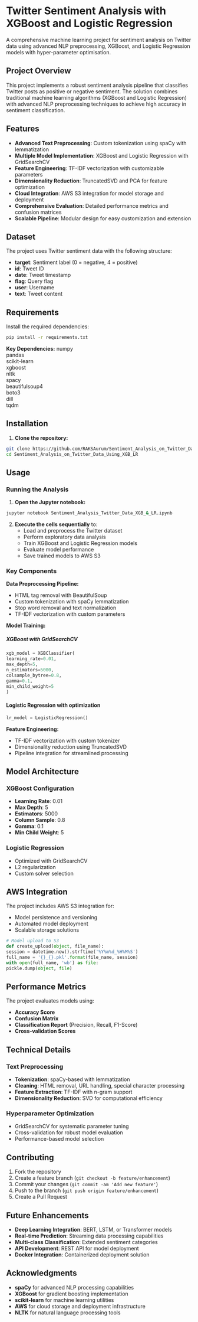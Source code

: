 # Twitter Sentiment Analysis with XGBoost and Logistic Regression

A comprehensive machine learning project for sentiment analysis on Twitter data using advanced NLP preprocessing, XGBoost, and Logistic Regression models with hyper-parameter optimisation.

## Project Overview

This project implements a robust sentiment analysis pipeline that classifies Twitter posts as positive or negative sentiment. The solution combines traditional machine learning algorithms (XGBoost and Logistic Regression) with advanced NLP preprocessing techniques to achieve high accuracy in sentiment classification.

## Features

- **Advanced Text Preprocessing**: Custom tokenization using spaCy with lemmatization
- **Multiple Model Implementation**: XGBoost and Logistic Regression with GridSearchCV
- **Feature Engineering**: TF-IDF vectorization with customizable parameters
- **Dimensionality Reduction**: TruncatedSVD and PCA for feature optimization
- **Cloud Integration**: AWS S3 integration for model storage and deployment
- **Comprehensive Evaluation**: Detailed performance metrics and confusion matrices
- **Scalable Pipeline**: Modular design for easy customization and extension

## Dataset

The project uses Twitter sentiment data with the following structure:
- **target**: Sentiment label (0 = negative, 4 = positive)
- **id**: Tweet ID
- **date**: Tweet timestamp
- **flag**: Query flag
- **user**: Username
- **text**: Tweet content

## Requirements

Install the required dependencies:
```bash
pip install -r requirements.txt
```


**Key Dependencies:**
numpy  
pandas  
scikit-learn  
xgboost  
nltk  
spacy  
beautifulsoup4  
boto3  
dill  
tqdm

## Installation

1. **Clone the repository:**

```bash
git clone https://github.com/RAKSAurum/Sentiment_Analysis_on_Twitter_Data_Using_XGB_LR.git
cd Sentiment_Analysis_on_Twitter_Data_Using_XGB_LR
```

## Usage

### Running the Analysis

1. **Open the Jupyter notebook:**
```bash
jupyter notebook Sentiment_Analysis_Twitter_Data_XGB_&_LR.ipynb
```

2. **Execute the cells sequentially** to:
   - Load and preprocess the Twitter dataset
   - Perform exploratory data analysis
   - Train XGBoost and Logistic Regression models
   - Evaluate model performance
   - Save trained models to AWS S3

### Key Components

**Data Preprocessing Pipeline:**
- HTML tag removal with BeautifulSoup
- Custom tokenization with spaCy lemmatization
- Stop word removal and text normalization
- TF-IDF vectorization with custom parameters

**Model Training:**
##### XGBoost with GridSearchCV

```python
xgb_model = XGBClassifier(  
learning_rate=0.01,  
max_depth=5,  
n_estimators=5000,  
colsample_bytree=0.8,  
gamma=0.1,  
min_child_weight=5  
)
```

#### Logistic Regression with optimization

```python
lr_model = LogisticRegression()
```


**Feature Engineering:**
- TF-IDF vectorization with custom tokenizer
- Dimensionality reduction using TruncatedSVD
- Pipeline integration for streamlined processing

## Model Architecture

### XGBoost Configuration
- **Learning Rate**: 0.01
- **Max Depth**: 5
- **Estimators**: 5000
- **Column Sample**: 0.8
- **Gamma**: 0.1
- **Min Child Weight**: 5

### Logistic Regression
- Optimized with GridSearchCV
- L2 regularization
- Custom solver selection

## AWS Integration

The project includes AWS S3 integration for:
- Model persistence and versioning
- Automated model deployment
- Scalable storage solutions
```python
# Model upload to S3
def create_upload(object, file_name):  
session = datetime.now().strftime('%Y%m%d_%H%M%S')  
full_name = '{}_{}.pkl'.format(file_name, session)  
with open(full_name, 'wb') as file:  
pickle.dump(object, file)
```

## Performance Metrics

The project evaluates models using:
- **Accuracy Score**
- **Confusion Matrix**
- **Classification Report** (Precision, Recall, F1-Score)
- **Cross-validation Scores**

## Technical Details

### Text Preprocessing
- **Tokenization**: spaCy-based with lemmatization
- **Cleaning**: HTML removal, URL handling, special character processing
- **Feature Extraction**: TF-IDF with n-gram support
- **Dimensionality Reduction**: SVD for computational efficiency

### Hyperparameter Optimization
- GridSearchCV for systematic parameter tuning
- Cross-validation for robust model evaluation
- Performance-based model selection

## Contributing

1. Fork the repository
2. Create a feature branch (`git checkout -b feature/enhancement`)
3. Commit your changes (`git commit -am 'Add new feature'`)
4. Push to the branch (`git push origin feature/enhancement`)
5. Create a Pull Request

## Future Enhancements

- **Deep Learning Integration**: BERT, LSTM, or Transformer models
- **Real-time Prediction**: Streaming data processing capabilities
- **Multi-class Classification**: Extended sentiment categories
- **API Development**: REST API for model deployment
- **Docker Integration**: Containerized deployment solution

## Acknowledgments

- **spaCy** for advanced NLP processing capabilities
- **XGBoost** for gradient boosting implementation
- **scikit-learn** for machine learning utilities
- **AWS** for cloud storage and deployment infrastructure
- **NLTK** for natural language processing tools

